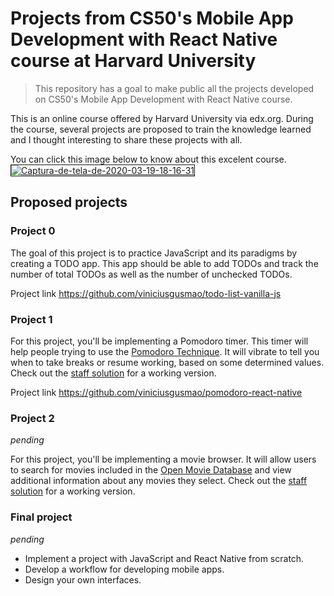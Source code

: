 # Projects from CS50's Mobile App Development with React Native course at Harvard University
> This repository has a goal to make public all the projects developed on CS50's Mobile App Development with React Native course.

This is an online course offered by Harvard University via edx.org. During the course, several projects are proposed to train the knowledge learned and I thought interesting to share these projects with all.  

You can click this image below to know about this excelent course.
<a href="https://courses.edx.org/courses/course-v1:HarvardX+CS50M+Mobile/course/"><img src="https://i.ibb.co/GPdM010/Captura-de-tela-de-2020-03-19-18-16-31.png" alt="Captura-de-tela-de-2020-03-19-18-16-31" border="1"></a>

## Proposed projects

### Project 0 

The goal of this project is to practice JavaScript and its paradigms by creating
a TODO app. This app should be able to add TODOs and track the number of total
TODOs as well as the number of unchecked TODOs.

Project link https://github.com/viniciusgusmao/todo-list-vanilla-js

### Project 1 

For this project, you'll be implementing a Pomodoro timer. This timer will help
people trying to use the [Pomodoro Technique](https://en.wikipedia.org/wiki/Pomodoro_Technique).
It will vibrate to tell you when to take breaks or resume working, based on some
determined values. Check out the [staff solution](#staff-solution) for a working
version.

Project link https://github.com/viniciusgusmao/pomodoro-react-native

### Project 2 
*pending*

For this project, you'll be implementing a movie browser. It will allow users to
search for movies included in the [Open Movie Database](http://www.omdbapi.com/)
and view additional information about any movies they select. Check out the
[staff solution](#staff-solution) for a working version.

### Final project
*pending*
- Implement a project with JavaScript and React Native from scratch.
- Develop a workflow for developing mobile apps.
- Design your own interfaces.
